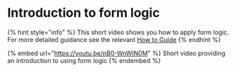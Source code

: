 # Introduction to form logic

{% hint style="info" %}
This short video shows you how to apply form logic.  For more detailed guidance see the relevant [How to Guide](../how-to-guides/survey-app/form-editor/introduction-to-form-logic.md)
{% endhint %}

{% embed url="https://youtu.be/nB0-WnWlN0M" %}
Short video providing an introduction to using form logic
{% endembed %}
